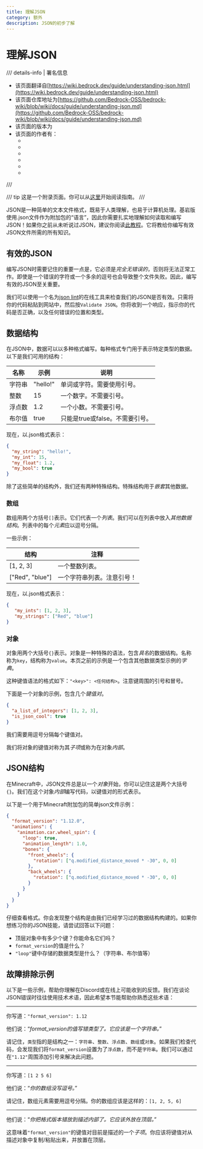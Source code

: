```yaml
---
title: 理解JSON
category: 额外
description: JSON的初步了解
---
```


# 理解JSON

/// details-info | 署名信息
- 该页面翻译自[https://wiki.bedrock.dev/guide/understanding-json.html](https://wiki.bedrock.dev/guide/understanding-json.html)
- 该页面仓库地址为[https://github.com/Bedrock-OSS/bedrock-wiki/blob/wiki/docs/guide/understanding-json.md](https://github.com/Bedrock-OSS/bedrock-wiki/blob/wiki/docs/guide/understanding-json.md)
- 该页面的版本为<!-- md:samp Bedrock-OSS/bedrock-wiki@a8f9908938d012a976ac9ee3b2b5b11095fd7570 -->
- 该页面的作者有：
    - <!-- md:samp @SirLich -->
    - <!-- md:samp @solvedDev -->
    - <!-- md:samp @Joelant05 -->
    - <!-- md:samp @Dreamedc2015 -->
    - <!-- md:samp @sermah -->
    - <!-- md:samp @cda94581 -->
///

/// tip
这是一个附录页面。你可以从[这里](../guide/index.md)开始阅读指南。
///

JSON是一种简单的文本文件格式，既易于人类理解，也易于计算机处理。基岩版使用.json文件作为附加包的“语言”，因此你需要扎实地理解如何读取和编写JSON！如果你之前从未听说过JSON，建议你阅读[此教程](https://www.digitalocean.com/community/tutorials/an-introduction-to-json)。它将教给你编写有效JSON文件所需的所有知识。

## 有效的JSON

编写JSON时需要记住的重要一点是，它必须是*完全无错误的*，否则将无法正常工作。即使是一个错误的字符或一个多余的逗号也会导致整个文件失败。因此，编写有效的JSON至关重要。

我们可以使用一个名为[json lint](https://jsonlint.com/)的在线工具来检查我们的JSON是否有效。只需将你的代码粘贴到网站中，然后按`Validate JSON`。你将收到一个响应，指示你的代码是否正确，以及任何错误的位置和类型。

## 数据结构

在JSON中，数据可以以多种格式编写。每种格式专门用于表示特定类型的数据。以下是我们可用的结构：

| 名称   | 示例      | 说明                                  |
|--------|-----------|---------------------------------------|
| 字符串 | "hello!"  | 单词或字符。需要使用引号。           |
| 整数   | 15        | 一个数字。不需要引号。                |
| 浮点数 | 1.2       | 一个小数。不需要引号。                |
| 布尔值 | true      | 只能是true或false。不需要引号。       |

现在，以.json格式表示：

```json
{
  "my_string": "hello!",
  "my_int": 15,
  "my_float": 1.2,
  "my_bool": true
}
```

除了这些简单的结构外，我们还有两种特殊结构。特殊结构用于*嵌套*其他数据。

### 数组

数组用两个方括号`[]`表示。它们代表一个*列表*。我们可以在列表中放入*其他数据结构*。列表中的每个*元素*应以逗号分隔。

一些示例：

| 结构           | 注释                                   |
|----------------|----------------------------------------|
| [1, 2, 3]      | 一个整数列表。                         |
| ["Red", "blue"]| 一个字符串列表。注意引号！            |

现在，以.json格式表示：

```json
{
   "my_ints": [1, 2, 3],
   "my_strings": ["Red", "blue"]
}
```

### 对象

对象用两个大括号`{}`表示。对象是一种特殊的语法，包含*具名*的数据结构。名称称为`key`，结构称为`value`。本页之前的示例是一个包含其他数据类型示例的*字典*。

这种键值语法的格式如下：`"<key>": <任何结构>`。注意键周围的引号和冒号。

下面是一个对象的示例，包含几个*键值对*。

```json title=""
{
  "a_list_of_integers": [1, 2, 3],
  "is_json_cool": true
}
```

我们需要用逗号分隔每个键值对。

我们将对象的键值对称为其*子项*或称为在对象*内部*。

## JSON结构

在Minecraft中，JSON文件总是以一个*对象*开始，你可以记住这是两个大括号`{}`。我们在这个对象*内部*编写代码，以键值对的形式表示。

以下是一个用于Minecraft附加包的简单json文件示例：

```json title=""
{
  "format_version": "1.12.0",
  "animations": {
    "animation.car.wheel_spin": {
      "loop": true,
      "animation_length": 1.0,
      "bones": {
        "front_wheels": {
          "rotation": ["q.modified_distance_moved * -30", 0, 0]
        },
        "back_wheels": {
          "rotation": ["q.modified_distance_moved * -30", 0, 0]
        }
      }
    }
  }
}
```

仔细查看格式。你会发现整个结构是由我们已经学习过的数据结构构建的。如果你想练习你的JSON技能，请尝试回答以下问题：

-   顶层对象中有多少个键？你能命名它们吗？
-   `format_version`的值是什么？
-   `"loop"`键中存储的数据类型是什么？（字符串、布尔值等）

## 故障排除示例

以下是一些示例，帮助你理解在Discord或在线上可能收到的反馈。我们在谈论JSON错误时往往使用技术术语，因此希望本节能帮助你熟悉这些术语：

---

你写道：`"format_version": 1.12`

他们说：“*format_version的值写错类型了。它应该是一个字符串。*”

请记住，`类型`指的是结构之一：`字符串`、`整数`、`浮点数`、`数组`或`对象`。如果我们检查代码，会发现我们将`format_version`设置为了`浮点数`，而不是`字符串`。我们可以通过在`"1.12"`周围添加引号来解决此问题。

---

你写道：`[1 2 5 6]`

他们说：“*你的数组没写逗号。*”

请记住，数组元素需要用逗号分隔。你的数组应该是这样的：`[1, 2, 5, 6]`

---

他们说：“*你把格式版本错放到描述内部了。它应该外放在顶层。*”

这意味着`"format_version"`的键值对目前是描述的一个*子项*。你应该将键值对从描述对象中复制/粘贴出来，并放置在顶层。